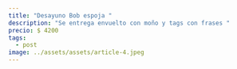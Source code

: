 ```yaml
---
title: "Desayuno Bob espoja "
description: "Se entrega envuelto con moño y tags con frases "
precio: $ 4200
tags:
  - post
image: ../assets/assets/article-4.jpeg
---
```

